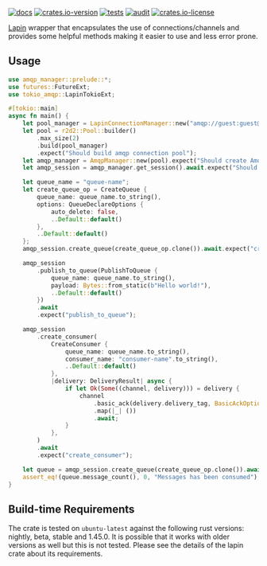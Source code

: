 [![docs](https://docs.rs/amqp-manager/badge.svg)](https://docs.rs/amqp-manager)
[![crates.io-version](https://img.shields.io/crates/v/amqp-manager)](https://crates.io/crates/amqp-manager)
[![tests](https://github.com/adrianbenavides/amqp-manager/workflows/Tests/badge.svg)](https://github.com/adrianbenavides/amqp-manager/actions)
[![audit](https://github.com/adrianbenavides/amqp-manager/workflows/Audit/badge.svg)](https://github.com/adrianbenavides/amqp-manager/actions)
[![crates.io-license](https://img.shields.io/crates/l/amqp-manager)](LICENSE)

[Lapin](https://github.com/CleverCloud/lapin) wrapper that encapsulates the use of connections/channels and provides some 
helpful methods making it easier to use and less error prone. 

## Usage

```rust
use amqp_manager::prelude::*;
use futures::FutureExt;
use tokio_amqp::LapinTokioExt;

#[tokio::main]
async fn main() {
    let pool_manager = LapinConnectionManager::new("amqp://guest:guest@127.0.0.1:5672//", &ConnectionProperties::default().with_tokio());
    let pool = r2d2::Pool::builder()
        .max_size(2)
        .build(pool_manager)
        .expect("Should build amqp connection pool");
    let amqp_manager = AmqpManager::new(pool).expect("Should create AmqpManager instance");
    let amqp_session = amqp_manager.get_session().await.expect("Should create AmqpSession instance");

    let queue_name = "queue-name";
    let create_queue_op = CreateQueue {
        queue_name: queue_name.to_string(),
        options: QueueDeclareOptions {
            auto_delete: false,
            ..Default::default()
        },
        ..Default::default()
    };
    amqp_session.create_queue(create_queue_op.clone()).await.expect("create_queue");

    amqp_session
        .publish_to_queue(PublishToQueue {
            queue_name: queue_name.to_string(),
            payload: Bytes::from_static(b"Hello world!"),
            ..Default::default()
        })
        .await
        .expect("publish_to_queue");

    amqp_session
        .create_consumer(
            CreateConsumer {
                queue_name: queue_name.to_string(),
                consumer_name: "consumer-name".to_string(),
                ..Default::default()
            },
            |delivery: DeliveryResult| async {
                if let Ok(Some((channel, delivery))) = delivery {
                    channel
                        .basic_ack(delivery.delivery_tag, BasicAckOptions::default())
                        .map(|_| ())
                        .await;
                }
            },
        )
        .await
        .expect("create_consumer");

    let queue = amqp_session.create_queue(create_queue_op.clone()).await.expect("create_queue");
    assert_eq!(queue.message_count(), 0, "Messages has been consumed");
}
```

## Build-time Requirements

The crate is tested on `ubuntu-latest` against the following rust versions: nightly, beta, stable and 1.45.0.
It is possible that it works with older versions as well but this is not tested.
Please see the details of the lapin crate about its requirements.